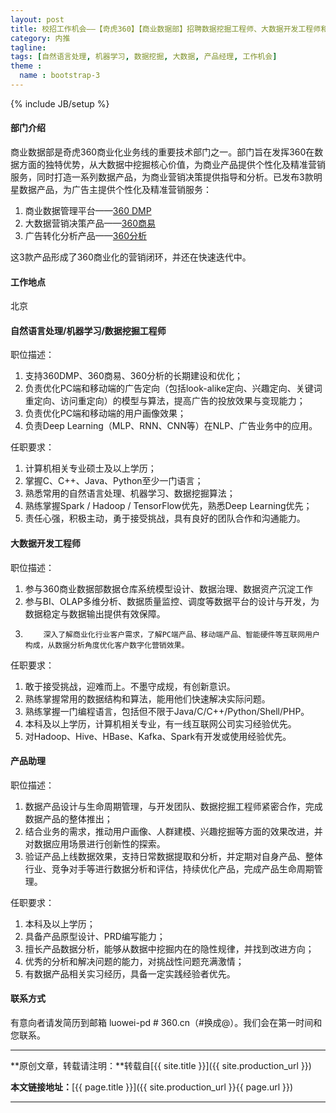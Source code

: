 ```yaml
---
layout: post
title: 校招工作机会——【奇虎360】【商业数据部】招聘数据挖掘工程师、大数据开发工程师和产品助理（北京）
category: 内推
tagline: 
tags: [自然语言处理, 机器学习, 数据挖掘, 大数据, 产品经理, 工作机会]
theme :
  name : bootstrap-3
---
```

{% include JB/setup %}

#### 部门介绍

商业数据部是奇虎360商业化业务线的重要技术部门之一。部门旨在发挥360在数据方面的独特优势，从大数据中挖掘核心价值，为商业产品提供个性化及精准营销服务，同时打造一系列数据产品，为商业营销决策提供指导和分析。已发布3款明星数据产品，为广告主提供个性化及精准营销服务：
1. 商业数据管理平台——[360 DMP](http://dmp.360.cn/)
2. 大数据营销决策产品——[360商易](http://shangyi.360.cn/)
3. 广告转化分析产品——[360分析](https://fenxi.360.cn/)

这3款产品形成了360商业化的营销闭环，并还在快速迭代中。

#### 工作地点

北京

#### 自然语言处理/机器学习/数据挖掘工程师

职位描述：
1. 支持360DMP、360商易、360分析的长期建设和优化；
2. 负责优化PC端和移动端的广告定向（包括look-alike定向、兴趣定向、关键词重定向、访问重定向）的模型与算法，提高广告的投放效果与变现能力；
3. 负责优化PC端和移动端的用户画像效果；
4. 负责Deep Learning（MLP、RNN、CNN等）在NLP、广告业务中的应用。
 
任职要求：
1. 计算机相关专业硕士及以上学历；
2. 掌握C、C++、Java、Python至少一门语言；
3. 熟悉常用的自然语言处理、机器学习、数据挖掘算法；
4. 熟练掌握Spark / Hadoop / TensorFlow优先，熟悉Deep Learning优先；
5. 责任心强，积极主动，勇于接受挑战，具有良好的团队合作和沟通能力。
 
 
#### 大数据开发工程师

职位描述：
1. 参与360商业数据部数据仓库系统模型设计、数据治理、数据资产沉淀工作
2. 参与BI、OLAP多维分析、数据质量监控、调度等数据平台的设计与开发，为数据稳定与数据输出提供有效保障。
3.         深入了解商业化行业客户需求，了解PC端产品、移动端产品、智能硬件等互联网用户构成，从数据分析角度优化客户数字化营销效果。
 
任职要求：
1. 敢于接受挑战，迎难而上。不墨守成规，有创新意识。
2. 熟练掌握常用的数据结构和算法，能用他们快速解决实际问题。
3. 熟练掌握一门编程语言，包括但不限于Java/C/C++/Python/Shell/PHP。
4. 本科及以上学历，计算机相关专业，有一线互联网公司实习经验优先。
5. 对Hadoop、Hive、HBase、Kafka、Spark有开发或使用经验优先。
 
 
#### 产品助理

职位描述：
1. 数据产品设计与生命周期管理，与开发团队、数据挖掘工程师紧密合作，完成数据产品的整体推出；
2. 结合业务的需求，推动用户画像、人群建模、兴趣挖掘等方面的效果改进，并对数据应用场景进行创新性的探索。
3.  验证产品上线数据效果，支持日常数据提取和分析，并定期对自身产品、整体行业、竞争对手等进行数据分析和评估，持续优化产品，完成产品生命周期管理。
 
任职要求：
1. 本科及以上学历；
2. 具备产品原型设计、PRD编写能力；
3. 擅长产品数据分析，能够从数据中挖掘内在的隐性规律，并找到改进方向；
4. 优秀的分析和解决问题的能力，对挑战性问题充满激情；
5. 有数据产品相关实习经历，具备一定实践经验者优先。

#### 联系方式

有意向者请发简历到邮箱 luowei-pd # 360.cn（#换成@）。我们会在第一时间和您联系。

* * *

**原创文章，转载请注明：**转载自[{{ site.title }}]({{ site.production_url }})

**本文链接地址：**[{{ page.title }}]({{ site.production_url }}{{ page.url }})

* * *
